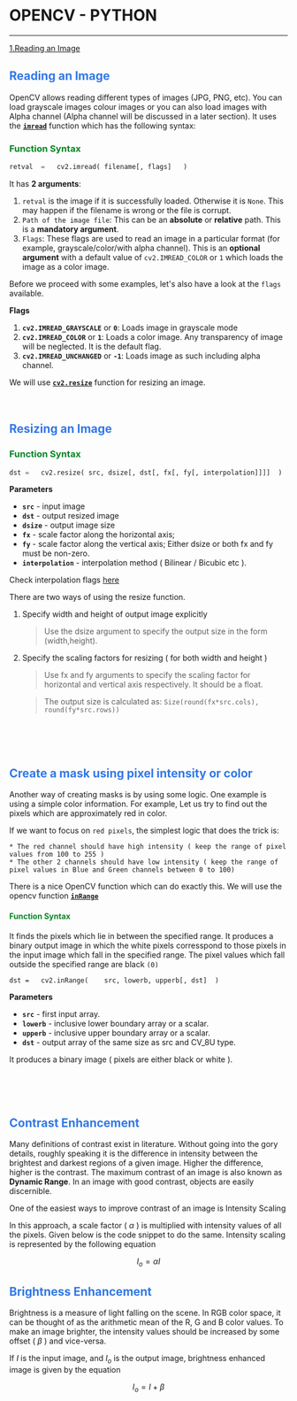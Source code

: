 # OPENCV - PYTHON
--------------------------------------------------
[1.Reading an Image](##reading-an-image)

## <font style="color:rgb(50,120,229)">Reading an Image</font>
OpenCV allows reading different types of images (JPG, PNG, etc). You can load grayscale images colour images or you can also load images with Alpha channel (Alpha channel will be discussed in a later section). It uses the [**`imread`**](https://docs.opencv.org/4.1.0/d4/da8/group__imgcodecs.html#ga288b8b3da0892bd651fce07b3bbd3a56) function which has the following syntax:

### <font style="color:rgb(8,133,37)">Function Syntax </font>
``` python
retval	=	cv2.imread(	filename[, flags]	)
```

It has **2 arguments**:

1. `retval` is the image if it is successfully loaded. Otherwise it is `None`. This may happen if the filename is wrong or the file is corrupt.
2. `Path of the image file`: This can be an **absolute** or **relative** path. This is a **mandatory argument**.
3. `Flags`: These flags are used to read an image in a particular format (for example, grayscale/color/with alpha channel). This is an **optional argument** with a default value of `cv2.IMREAD_COLOR` or `1` which loads the image as a color image.

Before we proceed with some examples, let's also have a look at the `flags` available.

**Flags**
1. **`cv2.IMREAD_GRAYSCALE`** or **`0`**: Loads image in grayscale mode
2. **`cv2.IMREAD_COLOR`** or **`1`**: Loads a color image. Any transparency of image will be neglected. It is the default flag.
3. **`cv2.IMREAD_UNCHANGED`** or **`-1`**: Loads image as such including alpha channel.

We will use [**`cv2.resize`**](https://docs.opencv.org/4.1.0/da/d54/group__imgproc__transform.html#ga47a974309e9102f5f08231edc7e7529d) function for resizing an image.
<br>
<br>
<br>

## <font style="color:rgb(50,120,229)">Resizing an Image </font>
### <font style="color:rgb(8,133,37)">Function Syntax</font>

```python
dst	=	cv2.resize(	src, dsize[, dst[, fx[, fy[, interpolation]]]]	)
```
**Parameters**
- **`src`** - input image
- **`dst`** - output resized image
- **`dsize`** - output image size
- **`fx`** - scale factor along the horizontal axis; 
- **`fy`** - scale factor along the vertical axis; 
Either dsize or both fx and fy must be non-zero.
- **`interpolation`** - interpolation method ( Bilinear / Bicubic etc ). 

Check interpolation flags [here](https://docs.opencv.org/4.1.0/da/d54/group__imgproc__transform.html#ga5bb5a1fea74ea38e1a5445ca803ff121) 


There are two ways of using the resize function.
1. Specify width and height of output image explicitly
    > Use the dsize argument to specify the output size in the form (width,height).
2. Specify the scaling factors for resizing ( for both width and height )
    > Use fx and fy arguments to specify the scaling factor for horizontal and vertical axis respectively. It should be a float. 
    
    > The output size is calculated as: `Size(round(fx*src.cols), round(fy*src.rows))`

<br>
<br>
<br>

## <font style="color:rgb(50,120,229)">Create a mask using pixel intensity or color</font>
Another way of creating masks is by using some logic. One example is using a simple color information. For example, Let us try to find out the pixels which are approximately red in color.

If we want to focus on `red pixels`, the simplest logic that does the trick is:
```
* The red channel should have high intensity ( keep the range of pixel values from 100 to 255 )
* The other 2 channels should have low intensity ( keep the range of pixel values in Blue and Green channels between 0 to 100)
```
There is a nice OpenCV function which can do exactly this. We will use the opencv function [**`inRange`**](https://docs.opencv.org/4.1.0/d2/de8/group__core__array.html#ga48af0ab51e36436c5d04340e036ce981)

#### <font style="color:rgb(8,133,37)">Function Syntax</font> 
It finds the pixels which lie in between the specified range. It produces a binary output image in which the white pixels corresspond to those pixels in the input image which fall in the specified range. The pixel values which fall outside the specified range are black `(0)`
```Python:
dst	=	cv2.inRange(	src, lowerb, upperb[, dst]	)
```

**Parameters**
- **`src`** - first input array.
- **`lowerb`** - inclusive lower boundary array or a scalar.
- **`upperb`** - inclusive upper boundary array or a scalar.
- **`dst`** - output array of the same size as src and CV_8U type.

It produces a binary image ( pixels are either black or white ).  
  
<br>
<br>
<br>

## <font style="color:rgb(50,120,229)">Contrast Enhancement</font>
Many definitions of contrast exist in literature. Without going into the gory details, roughly speaking it is the difference in intensity between the brightest and darkest regions of a given image. Higher the difference, higher is the contrast. The maximum contrast of an image is also known as **Dynamic Range**. In an image with good contrast, objects are easily discernible.

One of the easiest ways to improve contrast of an image is Intensity Scaling

In this approach, a scale factor ( $\alpha$ ) is multiplied with intensity values of all the pixels. Given below is the code snippet to do the same. Intensity scaling is represented by the following equation 

 $$
 I_o = \alpha I
 $$

## <font style="color:rgb(50,120,229)">Brightness Enhancement</font>
Brightness is a measure of light falling on the scene. In RGB color space, it can be thought of as the arithmetic mean of the R, G and B color values. To make an image brighter, the intensity values should be increased by some offset ( $\beta$ ) and vice-versa. 

If $I$ is the input image, and $I_o$ is the output image, brightness enhanced image is given by the equation 

$$
I_o = I + \beta
$$

